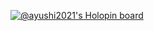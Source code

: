 [![@ayushi2021's Holopin board](https://holopin.io/api/user/board?user=ayushi2021)](https://holopin.io/@ayushi2021)

